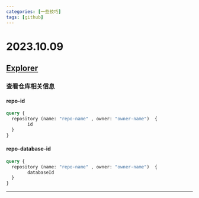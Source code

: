 ```yaml
---
categories: [一些技巧]
tags: [github]
---
```

# 2023.10.09

## [Explorer](https://docs.github.com/en/graphql/overview/explorer)

### 查看仓库相关信息
#### repo-id
```GraphQL 
query {
  repository (name: "repo-name" , owner: "owner-name")  {
        id
  }
}
```
#### repo-database-id
```GraphQL 
query {
  repository (name: "repo-name" , owner: "owner-name")  {
        databaseId
  }
}
```

***